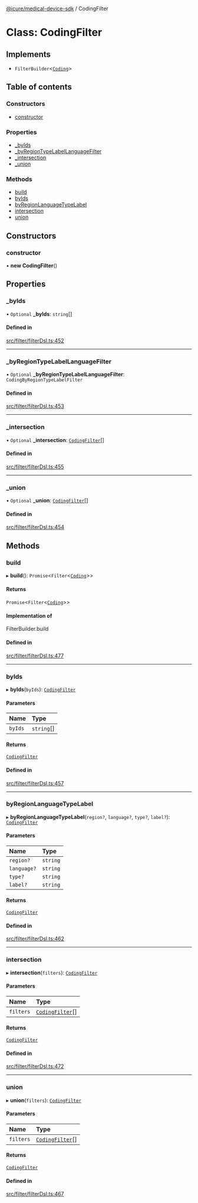 [@icure/medical-device-sdk](../modules) / CodingFilter

# Class: CodingFilter

## Implements

- `FilterBuilder`<[`Coding`](../classes/Coding)\>

## Table of contents

### Constructors

- [constructor](CodingFilter#constructor)

### Properties

- [\_byIds](CodingFilter#_byids)
- [\_byRegionTypeLabelLanguageFilter](CodingFilter#_byregiontypelabellanguagefilter)
- [\_intersection](CodingFilter#_intersection)
- [\_union](CodingFilter#_union)

### Methods

- [build](CodingFilter#build)
- [byIds](CodingFilter#byids)
- [byRegionLanguageTypeLabel](CodingFilter#byregionlanguagetypelabel)
- [intersection](CodingFilter#intersection)
- [union](CodingFilter#union)

## Constructors

### constructor

• **new CodingFilter**()

## Properties

### \_byIds

• `Optional` **\_byIds**: `string`[]

#### Defined in

[src/filter/filterDsl.ts:452](https://github.com/icure/icure-medical-device-js-sdk/blob/95efac3/src/filter/filterDsl.ts#L452)

___

### \_byRegionTypeLabelLanguageFilter

• `Optional` **\_byRegionTypeLabelLanguageFilter**: `CodingByRegionTypeLabelFilter`

#### Defined in

[src/filter/filterDsl.ts:453](https://github.com/icure/icure-medical-device-js-sdk/blob/95efac3/src/filter/filterDsl.ts#L453)

___

### \_intersection

• `Optional` **\_intersection**: [`CodingFilter`](CodingFilter)[]

#### Defined in

[src/filter/filterDsl.ts:455](https://github.com/icure/icure-medical-device-js-sdk/blob/95efac3/src/filter/filterDsl.ts#L455)

___

### \_union

• `Optional` **\_union**: [`CodingFilter`](CodingFilter)[]

#### Defined in

[src/filter/filterDsl.ts:454](https://github.com/icure/icure-medical-device-js-sdk/blob/95efac3/src/filter/filterDsl.ts#L454)

## Methods

### build

▸ **build**(): `Promise`<`Filter`<[`Coding`](../classes/Coding)\>\>

#### Returns

`Promise`<`Filter`<[`Coding`](../classes/Coding)\>\>

#### Implementation of

FilterBuilder.build

#### Defined in

[src/filter/filterDsl.ts:477](https://github.com/icure/icure-medical-device-js-sdk/blob/95efac3/src/filter/filterDsl.ts#L477)

___

### byIds

▸ **byIds**(`byIds`): [`CodingFilter`](CodingFilter)

#### Parameters

| Name | Type |
| :------ | :------ |
| `byIds` | `string`[] |

#### Returns

[`CodingFilter`](CodingFilter)

#### Defined in

[src/filter/filterDsl.ts:457](https://github.com/icure/icure-medical-device-js-sdk/blob/95efac3/src/filter/filterDsl.ts#L457)

___

### byRegionLanguageTypeLabel

▸ **byRegionLanguageTypeLabel**(`region?`, `language?`, `type?`, `label?`): [`CodingFilter`](CodingFilter)

#### Parameters

| Name | Type |
| :------ | :------ |
| `region?` | `string` |
| `language?` | `string` |
| `type?` | `string` |
| `label?` | `string` |

#### Returns

[`CodingFilter`](CodingFilter)

#### Defined in

[src/filter/filterDsl.ts:462](https://github.com/icure/icure-medical-device-js-sdk/blob/95efac3/src/filter/filterDsl.ts#L462)

___

### intersection

▸ **intersection**(`filters`): [`CodingFilter`](CodingFilter)

#### Parameters

| Name | Type |
| :------ | :------ |
| `filters` | [`CodingFilter`](CodingFilter)[] |

#### Returns

[`CodingFilter`](CodingFilter)

#### Defined in

[src/filter/filterDsl.ts:472](https://github.com/icure/icure-medical-device-js-sdk/blob/95efac3/src/filter/filterDsl.ts#L472)

___

### union

▸ **union**(`filters`): [`CodingFilter`](CodingFilter)

#### Parameters

| Name | Type |
| :------ | :------ |
| `filters` | [`CodingFilter`](CodingFilter)[] |

#### Returns

[`CodingFilter`](CodingFilter)

#### Defined in

[src/filter/filterDsl.ts:467](https://github.com/icure/icure-medical-device-js-sdk/blob/95efac3/src/filter/filterDsl.ts#L467)
